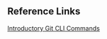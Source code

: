 ## Reference Links

[Introductory Git CLI Commands](https://guides.github.com/introduction/git-handbook/)